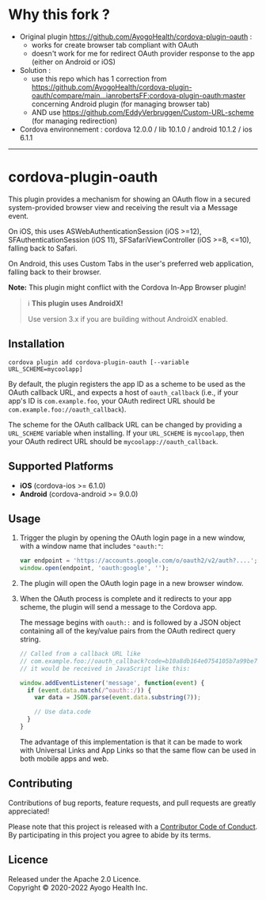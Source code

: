 <!--
  Copyright 2021-2022 Ayogo Health Inc.

  Licensed under the Apache License, Version 2.0 (the "License");
  you may not use this file except in compliance with the License.
  You may obtain a copy of the License at

      https://www.apache.org/licenses/LICENSE-2.0

  Unless required by applicable law or agreed to in writing, software
  distributed under the License is distributed on an "AS IS" BASIS,
  WITHOUT WARRANTIES OR CONDITIONS OF ANY KIND, either express or implied.
  See the License for the specific language governing permissions and
  limitations under the License.
-->
# Why this fork ?
* Original plugin https://github.com/AyogoHealth/cordova-plugin-oauth :
    * works for create browser tab compliant with OAuth
    * doesn't work for me for redirect OAuth provider response to the app (either on Android or iOS)
* Solution :
    * use this repo which has 1 correction from https://github.com/AyogoHealth/cordova-plugin-oauth/compare/main...ianrobertsFF:cordova-plugin-oauth:master concerning Android plugin (for managing browser tab)
    * AND use https://github.com/EddyVerbruggen/Custom-URL-scheme (for managing redirection)
* Cordova environnement : cordova 12.0.0 / lib 10.1.0 / android 10.1.2 / ios 6.1.1
***

cordova-plugin-oauth
====================

This plugin provides a mechanism for showing an OAuth flow in a secured
system-provided browser view and receiving the result via a Message event.

On iOS, this uses ASWebAuthenticationSession (iOS >=12),
SFAuthenticationSession (iOS 11), SFSafariViewController (iOS >=8, <=10),
falling back to Safari.

On Android, this uses Custom Tabs in the user's preferred web application,
falling back to their browser.

**Note:** This plugin might conflict with the Cordova In-App Browser plugin!

> ℹ️ **This plugin uses AndroidX!**
>
> Use version 3.x if you are building without AndroidX enabled.


Installation
------------

```
cordova plugin add cordova-plugin-oauth [--variable URL_SCHEME=mycoolapp]
```

By default, the plugin registers the app ID as a scheme to be used as the
OAuth callback URL, and expects a host of `oauth_callback` (i.e., if your
app's ID is `com.example.foo`, your OAuth redirect URL should be
`com.example.foo://oauth_callback`).

The scheme for the OAuth callback URL can be changed by providing a
`URL_SCHEME` variable when installing. If your `URL_SCHEME` is `mycoolapp`,
then your OAuth redirect URL should be `mycoolapp://oauth_callback`.


Supported Platforms
-------------------

* **iOS** (cordova-ios >= 6.1.0)
* **Android** (cordova-android >= 9.0.0)


Usage
-----

1.  Trigger the plugin by opening the OAuth login page in a new window, with a
    window name that includes `"oauth:"`:

    ```javascript
    var endpoint = 'https://accounts.google.com/o/oauth2/v2/auth?....';
    window.open(endpoint, 'oauth:google', '');
    ```

2.  The plugin will open the OAuth login page in a new browser window.

3.  When the OAuth process is complete and it redirects to your app scheme, the
    plugin will send a message to the Cordova app.

    The message begins with `oauth::` and is followed by a JSON object
    containing all of the key/value pairs from the OAuth redirect query string.

    ```javascript
    // Called from a callback URL like
    // com.example.foo://oauth_callback?code=b10a8db164e0754105b7a99be72e3fe5
    // it would be received in JavaScript like this:

    window.addEventListener('message', function(event) {
      if (event.data.match(/^oauth::/)) {
        var data = JSON.parse(event.data.substring(7));

        // Use data.code
      }
    }
    ```

    The advantage of this implementation is that it can be made to work with
    Universal Links and App Links so that the same flow can be used in both
    mobile apps and web.


Contributing
------------

Contributions of bug reports, feature requests, and pull requests are greatly
appreciated!

Please note that this project is released with a [Contributor Code of
Conduct][coc]. By participating in this project you agree to abide by its
terms.


Licence
-------

Released under the Apache 2.0 Licence.  
Copyright © 2020-2022 Ayogo Health Inc.

[coc]: https://github.com/AyogoHealth/cordova-plugin-oauth/blob/main/CODE_OF_CONDUCT.md
